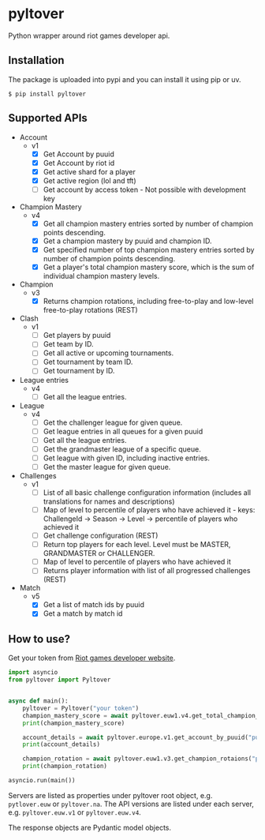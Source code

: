 # pyltover

Python wrapper around riot games developer api.

## Installation

The package is uploaded into pypi and you can install it using pip or uv.

`$ pip install pyltover`

## Supported APIs

* Account
    * v1
        - [x] Get Account by puuid
        - [x] Get Account by riot id
        - [x] Get active shard for a player
        - [x] Get active region (lol and tft)
        - [ ] Get account by access token - Not possible with development key
* Champion Mastery
    * v4
        - [x] Get all champion mastery entries sorted by number of champion points descending.
        - [x] Get a champion mastery by puuid and champion ID.
        - [x] Get specified number of top champion mastery entries sorted by number of champion points descending.
        - [x] Get a player's total champion mastery score, which is the sum of individual champion mastery levels.
* Champion
    * v3
        - [x] Returns champion rotations, including free-to-play and low-level free-to-play rotations (REST)
* Clash
    * v1
        - [ ] Get players by puuid
        - [ ] Get team by ID.
        - [ ] Get all active or upcoming tournaments.
        - [ ] Get tournament by team ID.
        - [ ] Get tournament by ID.
* League entries
    * v4
        - [ ] Get all the league entries.
* League
    * v4
        - [ ] Get the challenger league for given queue.
        - [ ] Get league entries in all queues for a given puuid
        - [ ] Get all the league entries.
        - [ ] Get the grandmaster league of a specific queue.
        - [ ] Get league with given ID, including inactive entries.
        - [ ] Get the master league for given queue.
* Challenges
    * v1
        - [ ] List of all basic challenge configuration information (includes all translations for names and descriptions)
        - [ ] Map of level to percentile of players who have achieved it - keys: ChallengeId -> Season -> Level -> percentile of players who achieved it
        - [ ] Get challenge configuration (REST)
        - [ ] Return top players for each level. Level must be MASTER, GRANDMASTER or CHALLENGER.
        - [ ] Map of level to percentile of players who have achieved it
        - [ ] Returns player information with list of all progressed challenges (REST)
* Match
    * v5
        - [x] Get a list of match ids by puuid
        - [x] Get a match by match id

## How to use?

Get your token from  [Riot games developer website](https://developer.riotgames.com/).

```python
import asyncio
from pyltover import Pyltover


async def main():
    pyltover = Pyltover("your token")
    champion_mastery_score = await pyltover.euw1.v4.get_total_champion_mastery_score("puuid")
    print(champion_mastery_score)

    account_details = await pyltover.europe.v1.get_account_by_puuid("puuid")
    print(account_details)

    champion_rotation = await pyltover.euw1.v3.get_champion_rotaions("puuid")
    print(champion_rotation)

asyncio.run(main())
```

Servers are listed as properties under pyltover root object, e.g. `pytlover.euw` or `pyltover.na`. The API versions are listed under each server, e.g. `pyltover.euw.v1` or `pyltover.euw.v4`.

The response objects are Pydantic model objects.
